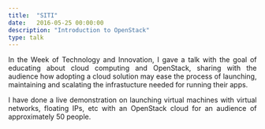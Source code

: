 ```yaml
---
title:  "SITI"
date:   2016-05-25 00:00:00
description: "Introduction to OpenStack"
type: talk
---
```


<p align="justify">
In the Week of Technology and Innovation, I gave a talk with the goal of
educating about cloud computing and OpenStack, sharing with the audience how
adopting a cloud solution may ease the process of launching, maintaining and
scalating the infrastucture needed for running their apps.
</p>

<p align="justify">
I have done a live demonstration on launching virtual machines with virtual
networks, floating IPs, etc with an OpenStack cloud for an audience of
approximately 50 people.
</p>